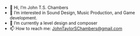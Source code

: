 - 👋 Hi, I’m John T.S. Chambers
- 👀 I’m interested in Sound Design, Music Production, and Game development.
- 🌱 I’m currently a level design and composer
- 📫 How to reach me: JohnTaylorSChambers@gmail.com

<!---
wymsic/wymsic is a ✨ special ✨ repository because its `README.md` (this file) appears on your GitHub profile.
You can click the Preview link to take a look at your changes.
--->
